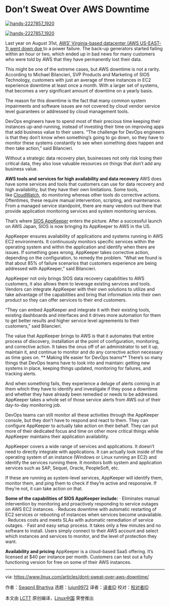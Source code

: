 [#]: collector: (lujun9972)
[#]: translator: ( )
[#]: reviewer: ( )
[#]: publisher: ( )
[#]: url: ( )
[#]: subject: (Don’t Sweat Over AWS Downtime)
[#]: via: (https://www.linux.com/articles/dont-sweat-over-aws-downtime/)
[#]: author: (Swapnil Bhartiya https://www.linux.com/author/swapnil/)

Don’t Sweat Over AWS Downtime
======

[![][1]][2]

[![][1]][2]

Last year on August 31st, [AWS’ Virginia-based datacenter (AWS US-EAST-1) went down due ][3]to a power failure. The back-up generators started failing within an hour or two, which ended up in bad news for many customers who were told by AWS that they have permanently lost their data.

This might be one of the extreme cases, but AWS downtime is not a rarity. According to Michael Bilancieri, SVP Products and Marketing of SIOS Technology, customers with just an average of three instances in EC2 experience downtime at least once a month. With a larger set of systems, that becomes a very significant amount of downtime on a yearly basis.

The reason for this downtime is the fact that many common system impairments and software issues are not covered by cloud vendor service level guarantees or addressed by cloud management tools.

DevOps engineers have to spend most of their precious time keeping their instances up-and-running, instead of investing their time on improving apps that add business value to their users. “The challenge for DevOps engineers is that they don’t know when something’s going to go down, so they have to monitor these systems constantly to see when something does happen and then take action,” said Bilancieri.

Without a strategic data recovery plan, businesses not only risk losing their critical data, they also lose valuable resources on things that don’t add any business value.

**AWS tools and services for high availability and data recovery**
AWS does have some services and tools that customers can use for data recovery and high availability, but they have their own limitations. Some tools, like [CloudWatch][4], do monitoring whereas other tools do corrective actions. Oftentimes, these require manual intervention, scripting, and maintenance. From a managed service standpoint, there are many vendors out there that provide application monitoring services and system monitoring services.

That’s where [SIOS AppKeeper][5] enters the picture. After a successful launch on AWS Japan, SIOS is now bringing its AppKeeper to AWS in the US.

AppKeeper ensures availability of applications and systems running in AWS EC2 environments. It continuously monitors specific services within the operating system and within the application and identify when there are issues. If something goes wrong, AppKeeper takes corrective action, depending on the configuration, to remedy the problem. “What we found is that about 85% of failure scenarios that customers experience are being addressed with AppKeeper,” said Bilancieri.

AppKeeper not only brings SIOS data recovery capabilities to AWS customers, it also allows them to leverage existing services and tools. Vendors can integrate AppKeeper with their own solutions to utilize and take advantage of the capabilities and bring that information into their own product so they can offer services to their end customers.

“They can embed AppKeeper and integrate it with their existing tools, existing dashboards and interfaces and it drives more automation for them to get better results and higher service level agreements to their customers,” said Bilancieri.

The value that AppKeeper brings to AWS is that it automates that entire process of discovery, installation at the point of configuration, monitoring, and corrective action. It takes the onus off of an administrator to set it up, maintain it, and continue to monitor and do any corrective action necessary as time goes on.
**
Making life easier for DevOps teams**
There’s so many things that DevOps teams have to look into and maintain: getting new systems in place, keeping things updated, monitoring for failures, and tracking alerts.

And when something fails, they experience a deluge of alerts coming in at them which they have to identify and investigate if they pose a downtime and whether they have already been remedied or needs to be addressed. AppKeeper takes a whole set of those service alerts from AWS out of their day-to-day monitoring job.

DevOps teams can still monitor all these activities through the AppKeeper console, but they don’t have to respond and react to them. They can configure AppKeeper to actually take action on their behalf. They can put more of their dedicated focus and time on other more critical things while AppKeeper maintains their application availability.

AppKeeper covers a wide range of services and applications. It doesn’t need to directly integrate with applications. It can actually look inside of the operating system of an instance (Windows or Linux running an EC2) and identify the services running there. It monitors both system and application services such as SAP, Sequel, Oracle, PeopleSoft, etc.

If these are running as system-level services, AppKeeper will identify them, monitor them, and ping them to check if they’re active and responsive. If they’re not, it can take action on that.

**Some of the capabilities of SIOS AppKeeper include:**
· Eliminates manual intervention by monitoring and proactively responding to service outages on AWS EC2 instances.
· Reduces downtime with automatic restarting of EC2 services or rebooting of instances when services become unavailable.
· Reduces costs and meets SLAs with automatic remediation of service outages.
· Fast and easy setup process. It takes only a few minutes and no software to install. Users simply connect to their AWS account and select which instances and services to monitor, and the level of protection they want.

**Availability and pricing**
AppKeeper is a cloud-based SaaS offering. It’s licensed at $40 per instance per month. Customers can test out a fully functioning version for free on some of their AWS instances.

--------------------------------------------------------------------------------

via: https://www.linux.com/articles/dont-sweat-over-aws-downtime/

作者：[Swapnil Bhartiya][a]
选题：[lujun9972][b]
译者：[译者ID](https://github.com/译者ID)
校对：[校对者ID](https://github.com/校对者ID)

本文由 [LCTT](https://github.com/LCTT/TranslateProject) 原创编译，[Linux中国](https://linux.cn/) 荣誉推出

[a]: https://www.linux.com/author/swapnil/
[b]: https://github.com/lujun9972
[1]: https://www.linux.com/wp-content/uploads/2020/01/hands-2227857_1920-696x405.jpg (hands-2227857_1920)
[2]: https://www.linux.com/wp-content/uploads/2020/01/hands-2227857_1920.jpg
[3]: https://www.datacenterdynamics.com/news/amazon-web-services-us-east-1-goes-down/
[4]: https://aws.amazon.com/cloudwatch/
[5]: https://us.sios.com/press-releases/sios-unveils-industry-first-solution-for-automatic-remediation-of-application-failures-on-amazon-ec2-instances/

